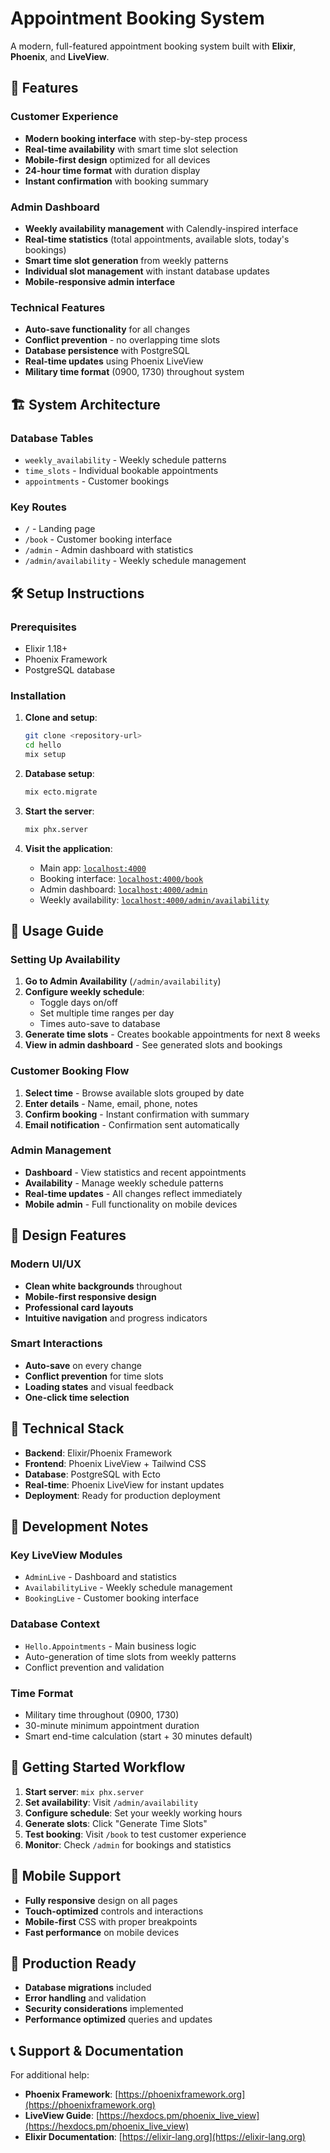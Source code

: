 # Appointment Booking System

A modern, full-featured appointment booking system built with **Elixir**, **Phoenix**, and **LiveView**.

## 🚀 Features

### **Customer Experience**
- **Modern booking interface** with step-by-step process
- **Real-time availability** with smart time slot selection  
- **Mobile-first design** optimized for all devices
- **24-hour time format** with duration display
- **Instant confirmation** with booking summary

### **Admin Dashboard**
- **Weekly availability management** with Calendly-inspired interface
- **Real-time statistics** (total appointments, available slots, today's bookings)
- **Smart time slot generation** from weekly patterns
- **Individual slot management** with instant database updates
- **Mobile-responsive admin interface**

### **Technical Features**
- **Auto-save functionality** for all changes
- **Conflict prevention** - no overlapping time slots
- **Database persistence** with PostgreSQL
- **Real-time updates** using Phoenix LiveView
- **Military time format** (0900, 1730) throughout system

## 🏗️ System Architecture

### **Database Tables**
- `weekly_availability` - Weekly schedule patterns
- `time_slots` - Individual bookable appointments  
- `appointments` - Customer bookings

### **Key Routes**
- `/` - Landing page
- `/book` - Customer booking interface
- `/admin` - Admin dashboard with statistics
- `/admin/availability` - Weekly schedule management

## 🛠️ Setup Instructions

### **Prerequisites**
- Elixir 1.18+
- Phoenix Framework
- PostgreSQL database

### **Installation**

1. **Clone and setup**:
   ```bash
   git clone <repository-url>
   cd hello
   mix setup
   ```

2. **Database setup**:
   ```bash
   mix ecto.migrate
   ```

3. **Start the server**:
   ```bash
   mix phx.server
   ```

4. **Visit the application**:
   - Main app: [`localhost:4000`](http://localhost:4000)
   - Booking interface: [`localhost:4000/book`](http://localhost:4000/book)
   - Admin dashboard: [`localhost:4000/admin`](http://localhost:4000/admin)
   - Weekly availability: [`localhost:4000/admin/availability`](http://localhost:4000/admin/availability)

## 📖 Usage Guide

### **Setting Up Availability**

1. **Go to Admin Availability** (`/admin/availability`)
2. **Configure weekly schedule**:
   - Toggle days on/off
   - Set multiple time ranges per day
   - Times auto-save to database
3. **Generate time slots** - Creates bookable appointments for next 8 weeks
4. **View in admin dashboard** - See generated slots and bookings

### **Customer Booking Flow**

1. **Select time** - Browse available slots grouped by date
2. **Enter details** - Name, email, phone, notes
3. **Confirm booking** - Instant confirmation with summary
4. **Email notification** - Confirmation sent automatically

### **Admin Management**

- **Dashboard** - View statistics and recent appointments
- **Availability** - Manage weekly schedule patterns  
- **Real-time updates** - All changes reflect immediately
- **Mobile admin** - Full functionality on mobile devices

## 🎨 Design Features

### **Modern UI/UX**
- **Clean white backgrounds** throughout
- **Mobile-first responsive design**
- **Professional card layouts**
- **Intuitive navigation** and progress indicators

### **Smart Interactions**
- **Auto-save** on every change
- **Conflict prevention** for time slots
- **Loading states** and visual feedback
- **One-click time selection**

## 🔧 Technical Stack

- **Backend**: Elixir/Phoenix Framework
- **Frontend**: Phoenix LiveView + Tailwind CSS
- **Database**: PostgreSQL with Ecto
- **Real-time**: Phoenix LiveView for instant updates
- **Deployment**: Ready for production deployment

## 📝 Development Notes

### **Key LiveView Modules**
- `AdminLive` - Dashboard and statistics
- `AvailabilityLive` - Weekly schedule management
- `BookingLive` - Customer booking interface

### **Database Context**
- `Hello.Appointments` - Main business logic
- Auto-generation of time slots from weekly patterns
- Conflict prevention and validation

### **Time Format**
- Military time throughout (0900, 1730)
- 30-minute minimum appointment duration
- Smart end-time calculation (start + 30 minutes default)

## 🚦 Getting Started Workflow

1. **Start server**: `mix phx.server`
2. **Set availability**: Visit `/admin/availability` 
3. **Configure schedule**: Set your weekly working hours
4. **Generate slots**: Click "Generate Time Slots" 
5. **Test booking**: Visit `/book` to test customer experience
6. **Monitor**: Check `/admin` for bookings and statistics

## 📱 Mobile Support

- **Fully responsive** design on all pages
- **Touch-optimized** controls and interactions
- **Mobile-first** CSS with proper breakpoints
- **Fast performance** on mobile devices

## 🔐 Production Ready

- **Database migrations** included
- **Error handling** and validation
- **Security considerations** implemented
- **Performance optimized** queries and updates

## 📞 Support & Documentation

For additional help:
- **Phoenix Framework**: [https://phoenixframework.org](https://phoenixframework.org)
- **LiveView Guide**: [https://hexdocs.pm/phoenix_live_view](https://hexdocs.pm/phoenix_live_view)
- **Elixir Documentation**: [https://elixir-lang.org](https://elixir-lang.org)